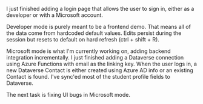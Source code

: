 I just finished adding a login page that allows the user to sign in, either as a developer or with a Microsoft account.

Developer mode is purely meant to be a frontend demo. That means all of the data come from hardcoded default values. Edits persist during the session but resets to default on hard refresh (ctrl + shift + R).

Microsoft mode is what I'm currently working on, adding backend integration incrementally. I just finished adding a Dataverse connection using Azure Functions with email as the linking key. When the user logs in, a new Dataverse Contact is either created using Azure AD info or an existing Contact is found. I've sync'ed most of the student profile fields to Dataverse.

The next task is fixing UI bugs in Microsoft mode.